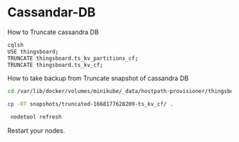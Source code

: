 # Cassandar-DB

How to Truncate cassandra DB
```bash
cqlsh
USE thingsboard;
TRUNCATE thingsboard.ts_kv_partitions_cf;
TRUNCATE thingsboard.ts_kv_cf;
```

How to take backup from Truncate snapshot of cassandra DB
```bash
cd /var/lib/docker/volumes/minikube/_data/hostpath-provisioner/thingsboard/cassandra-data-cassandra-0/data/thingsboard/ts_kv_cf-53b137c05f3211ed9d54b565838241ff
```
```bash
cp -RT snapshots/truncated-1668177628209-ts_kv_cf/ .
```
```bash
 nodetool refresh 
```
Restart your nodes.
